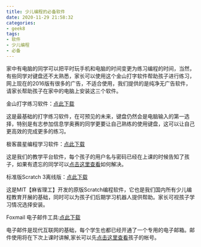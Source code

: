 ```yaml
---
title: 少儿编程的必备软件
date: 2020-11-29 21:58:32
categories:
- geek8
tags:
- 软件
- 少儿编程
- 必备
---
```


家中有电脑的同学可以把平时玩手机和电脑的时间变更为练习编程的时间，当然，有些同学对键盘还不太熟悉，家长可以使用这个金山打字软件帮助孩子进行练习，网上现在的2016版有很多的广告，不适合使用，我们提供的是纯净无广告软件，请家长帮助孩子在家中的电脑上安装这三个软件。

金山打字练习软件：[点此下载](https://nas.aqde.net:9090/fbsharing/5rEmfvgf)

这是最基础的打字练习软件，在可预见的未来，键盘仍然会是电脑输入的第一选择，特别是有志参加信息学奥赛的同学更要让自己熟练的使用键盘，这可以让自己更高效的完成更多的练习。

极客晨星编程学习软件：[点此下载](https://nas.aqde.net:9090/fbsharing/DP7cgCzq)

这是我们的教学平台软件，每个孩子的用户名与密码已经在上课的时候告知了孩子，如果有遗忘的同学可以[点击这里查看](/about)如何解决。


标准版Scratch 3离线版：[点此下载](https://nas.aqde.net:9090/fbsharing/eGqiHH0l)

这是MIT【麻省理工】开发的原版Scratch编程软件，它也是我们国内所有少儿编程教育开展的基础，同时可以为孩子们后期学习机器人提供帮助。家长可视孩子学习情况选择安装。

Foxmail 电子邮件工具:[点此下载](https://192.168.1.6:9090/fbsharing/3mEQna8i)

电子邮件是现代互联网的基础，每个学生也都已经开通了一个专用的电子邮箱。邮件使用将在下次上课时讲解,家长可以先[点击这里查看](/about)孩子的帐号。
